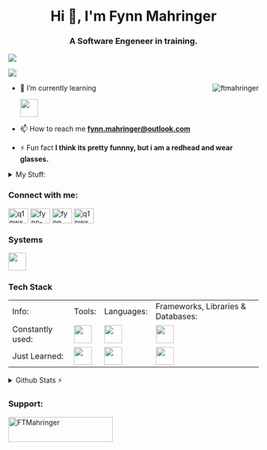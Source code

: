 <h1 align="center">Hi 👋, I'm Fynn Mahringer</h1>
<h3 align="center">A Software Engeneer in training.</h3>

![](https://komarev.com/ghpvc/?username=ftmahringer&color=red&abbreviated=true&label=PROFILE+VIEWS&style=for-the-badge&base=280)
<!-- The base is from my other two accounts, which are now followed by this new one -->

<a href="https://www.github.com/FTMahringer" target="_blank" rel="noreferrer"><img
src="https://img.shields.io/github/followers/FTMahringer?logo=github&style=for-the-badge&color=red&labelColor=gray" /></a>

<a href="#FTMahringer-title">  
  <img src="https://github-readme-stats.vercel.app/api?username=ftmahringer&show_icons=true&theme=blueberry&count_private=true&hide_border=true&line_height=20" alt="ftmahringer" align="right" />
</a>

- 🌱 I’m currently learning <p> <img src="https://skillicons.dev/icons?i=symfony,docker,vue" style="height:36px;" /> </p>

<!-- - 👨‍💻 All of my projects are available at [ftmahringer.github.io](https://ftmahringer.github.io/ )-->

- 📫 How to reach me **fynn.mahringer@outlook.com**

- ⚡ Fun fact **I think its pretty funnny, but i am a redhead and wear glasses.**




<details>
  <summary>
    My Stuff:
  </summary>
  <br>
  
| **Devices**                     | **Nitro 5**                          | **Desktop**                        |
| ------------------------------  | ---------------------------------  | ---------------------------------  |
| - Laptop Acer Nitro 5           | - OS: Windows 11                   | - OS: Windows 10                   |
| - Desktop: Self build (Not Good)| - CPU: Intel i5-11400H             | - CPU: Intel i5-9400F              |
| - Phone: Huawei P30 Pro	        | - GPU: NVIDEA RTX 3050 (Laptop GPU)| - GPU: NVIDEA GEFORCE GTX 1050 TI  |
|                                 | - RAM: 32GB DDR4 2400MHZ           | - RAM: 64GB DDR4 3600MHZ           |
|                                 | - HDD: 1TB                         | - HDD: 1TB + 500GB + 6TB           |
|                                 | - SSD: 500GB + 2TB                 | - SSD: 2TB                         |

</details>

<h3 align="left">Connect with me:</h3>
<p align="left">
<a href="https://dev.to/q1pwx" target="blank"><img align="center" src="https://raw.githubusercontent.com/rahuldkjain/github-profile-readme-generator/master/src/images/icons/Social/devto.svg" alt="q1pwx" height="30" width="40" /></a>
<a href="https://linkedin.com/in/fynn-mahringer-30a36b285" target="blank"><img align="center" src="https://raw.githubusercontent.com/rahuldkjain/github-profile-readme-generator/master/src/images/icons/Social/linked-in-alt.svg" alt="fynn-mahringer-30a36b285" height="30" width="40" /></a>
<!--
  <a href="https://stackoverflow.com/users/24865837" target="blank"><img align="center" src="https://raw.githubusercontent.com/rahuldkjain/github-profile-readme-generator/master/src/images/icons/Social/stack-overflow.svg" alt="24865837" height="30" width="40" /></a> -->
<a href="https://fb.com/profile.php?id=61555758103732" target="blank"><img align="center" src="https://raw.githubusercontent.com/rahuldkjain/github-profile-readme-generator/master/src/images/icons/Social/facebook.svg" alt="fynn mahringer" height="30" width="40" /></a>
<a href="https://www.youtube.com//channel/UCzFRFnCSHcv5kiq8DY62Aag" target="blank"><img align="center" src="https://raw.githubusercontent.com/rahuldkjain/github-profile-readme-generator/master/src/images/icons/Social/youtube.svg" alt="q1pwx" height="30" width="40" /></a>
</p>

### Systems
<img src="https://skillicons.dev/icons?i=ubuntu,linux,windows,debian" height="36">


### Tech Stack
<table>
  <tr>
    <td>
      Info:
    </td>
    <td>
      Tools:
    </td>
    <td>
      Languages:
    </td>
    <td>
      Frameworks, Libraries & Databases:
    </td>
  </tr>
  <tr>
    <td>
      Constantly used:
    </td>
    <td>
      <img src="https://skillicons.dev/icons?i=git,github,maven" height="36">
    </td>
    <td>
      <img src="https://skillicons.dev/icons?i=css,html,js,jquery,java,php" height="36">
    </td>
    <td>
      <img src="https://skillicons.dev/icons?i=mysql&perline=50" height="36">
    </td>
  </tr>
  <tr>
    <td>
      Just Learned:
    </td>
    <td>
      <img src="https://skillicons.dev/icons?i=git,figma,vercel,github,maven,gradle" height="36">
    </td>
    <td>
      <img src="https://skillicons.dev/icons?i=c,cs,css,html,js,jquery,java,php,bash,lua,regex" height="36">
    </td>
    <td>
      <img src="https://skillicons.dev/icons?i=mysql,mongodb,postgres&perline=50" height="36">
    </td>
  </tr>

</table>


<details>
  <summary>Github Stats ⚡</summary>
  
  <img src="https://github-readme-stats.vercel.app/api/top-langs/?username=ftmahringer&show_icons=true&theme=blueberry&count_private=true&hide_border=true&line_height=20" alt="ftmahringer" align="right" />
  
  <a href="#">[![GitHub Streak](https://streak-stats.demolab.com/?user=ftmahringer&theme=dark)](https://git.io/streak-stats)</a>
  
</details>

<h3 align="left">Support:</h3>
<p><a href="https://www.buymeacoffee.com/FTMahringer"> <img align="left" src="https://cdn.buymeacoffee.com/buttons/v2/default-yellow.png" height="50" width="210" alt="FTMahringer" /></a></p>
<br>


